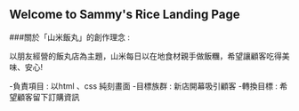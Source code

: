 ## Welcome to Sammy's Rice Landing Page

###關於「山米飯丸」的創作理念 : 

以朋友經營的飯丸店為主題，山米每日以在地食材親手做飯糰，希望讓顧客吃得美味、安心!

-負責項目 : 以html 、css 純刻畫面
-目標族群 : 新店開幕吸引顧客
-轉換目標 : 希望顧客留下訂購資訊




